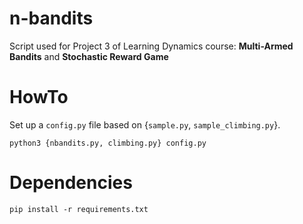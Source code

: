 # n-bandits

Script used for Project 3 of Learning Dynamics course:
**Multi-Armed Bandits** and **Stochastic Reward Game**

# HowTo

Set up a `config.py` file based on {`sample.py`, `sample_climbing.py`}.

```
python3 {nbandits.py, climbing.py} config.py
```

# Dependencies

```
pip install -r requirements.txt
```
